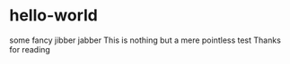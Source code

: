 # hello-world
some fancy jibber jabber
This is nothing but a mere pointless test
Thanks for reading
